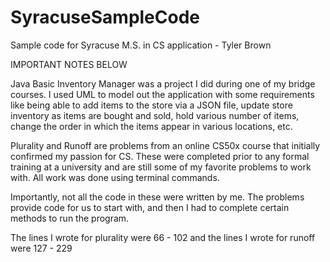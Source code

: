 # SyracuseSampleCode
Sample code for Syracuse M.S. in CS application - Tyler Brown

IMPORTANT NOTES BELOW

Java Basic Inventory Manager was a project I did during one of my bridge courses. I used UML to model out the application with some requirements like being able to add items to the store via a JSON file, update store inventory as items are bought and sold, hold various number of items, change the order in which the items appear in various locations, etc. 

Plurality and Runoff are problems from an online CS50x course that initially confirmed my passion for CS. These were completed prior to any formal training at a university and are still some of my favorite problems to work with. All work was done using terminal commands. 

Importantly, not all the code in these were written by me. The problems provide code for us to start with, and then I had to complete certain methods to run the program. 

The lines I wrote for plurality were 66 - 102 and 
the lines I wrote for runoff were 127 - 229
